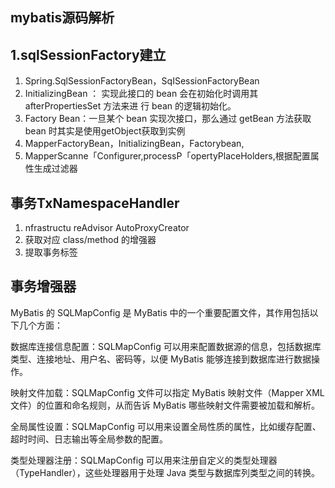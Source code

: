 ## mybatis源码解析

## 1.sqlSessionFactory建立
1.  Spring.SqlSessionFactoryBean，SqISessionFactoryBean
2.  InitializingBean ： 实现此接口的 bean 会在初始化时调用其 afterPropertiesSet 方法来进 行 bean 的逻辑初始化。
3.  Factory Bean：一旦某个 bean 实现次接口，那么通过 getBean 方法获取 bean 时其实是使用getObject获取到实例
4.  MapperFactoryBean，InitializingBean，Factorybean,
5.  MapperScanne「Configurer,processP「opertyPlaceHolders,根据配置属性生成过滤器



## 事务TxNamespaceHandler
1.  nfrastructu reAdvisor AutoProxyCreator
2.  获取对应 class/method 的增强器
3.  提取事务标签

## 事务增强器


MyBatis 的 SQLMapConfig 是 MyBatis 中的一个重要配置文件，其作用包括以下几个方面：

数据库连接信息配置：SQLMapConfig 可以用来配置数据源的信息，包括数据库类型、连接地址、用户名、密码等，以便 MyBatis 能够连接到数据库进行数据操作。

映射文件加载：SQLMapConfig 文件可以指定 MyBatis 映射文件（Mapper XML 文件）的位置和命名规则，从而告诉 MyBatis 哪些映射文件需要被加载和解析。

全局属性设置：SQLMapConfig 可以用来设置全局性质的属性，比如缓存配置、超时时间、日志输出等全局参数的配置。

类型处理器注册：SQLMapConfig 可以用来注册自定义的类型处理器（TypeHandler），这些处理器用于处理 Java 类型与数据库列类型之间的转换。

